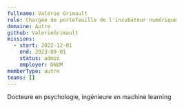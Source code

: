 ```yaml
---
fullname: Valérie Grimault
role: Chargée de portefeuille de l'incubateur numérique
domaine: Autre
github: ValerieGrimault
missions:
  - start: 2022-12-01
    end: 2023-09-01
    status: admin
    employer: DNUM
memberType: autre
teams: []
---
```

Docteure en psychologie, ingénieure en machine learning